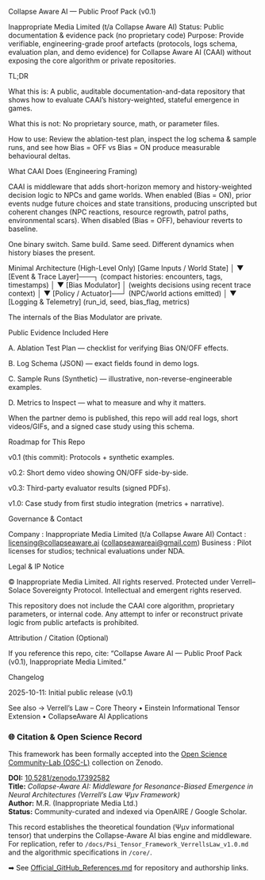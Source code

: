 Collapse Aware AI — Public Proof Pack (v0.1)

Inappropriate Media Limited (t/a Collapse Aware AI)
Status: Public documentation & evidence pack (no proprietary code)
Purpose: Provide verifiable, engineering-grade proof artefacts (protocols, logs schema, evaluation plan, and demo evidence) for Collapse Aware AI (CAAI) without exposing the core algorithm or private repositories.

TL;DR

What this is: A public, auditable documentation-and-data repository that shows how to evaluate CAAI’s history-weighted, stateful emergence in games.

What this is not: No proprietary source, math, or parameter files.

How to use: Review the ablation-test plan, inspect the log schema & sample runs, and see how Bias = OFF vs Bias = ON produce measurable behavioural deltas.

What CAAI Does (Engineering Framing)

CAAI is middleware that adds short-horizon memory and history-weighted decision logic to NPCs and game worlds.
When enabled (Bias = ON), prior events nudge future choices and state transitions, producing unscripted but coherent changes (NPC reactions, resource regrowth, patrol paths, environmental scars).
When disabled (Bias = OFF), behaviour reverts to baseline.

One binary switch. Same build. Same seed. Different dynamics when history biases the present.

Minimal Architecture (High-Level Only)
[Game Inputs / World State] 
          │
          ▼
   [Event & Trace Layer]───┐   (compact histories: encounters, tags, timestamps)
                           │
                           ▼
        [Bias Modulator]   │   (weights decisions using recent trace context)
                           │
                           ▼
      [Policy / Actuator]──┘   (NPC/world actions emitted)
          │
          ▼
   [Logging & Telemetry]        (run_id, seed, bias_flag, metrics)


The internals of the Bias Modulator are private.

Public Evidence Included Here

A. Ablation Test Plan — checklist for verifying Bias ON/OFF effects.

B. Log Schema (JSON) — exact fields found in demo logs.

C. Sample Runs (Synthetic) — illustrative, non-reverse-engineerable examples.

D. Metrics to Inspect — what to measure and why it matters.


When the partner demo is published, this repo will add real logs, short videos/GIFs, and a signed case study using this schema.

Roadmap for This Repo

v0.1 (this commit): Protocols + synthetic examples.

v0.2: Short demo video showing ON/OFF side-by-side.

v0.3: Third-party evaluator results (signed PDFs).

v1.0: Case study from first studio integration (metrics + narrative).

Governance & Contact

Company : Inappropriate Media Limited (t/a Collapse Aware AI)
Contact : licensing@collapseaware.ai (collapseawareai@gmail.com)
Business : Pilot licenses for studios; technical evaluations under NDA.

Legal & IP Notice

© Inappropriate Media Limited. All rights reserved.
Protected under Verrell–Solace Sovereignty Protocol. Intellectual and emergent rights reserved.

This repository does not include the CAAI core algorithm, proprietary parameters, or internal code.
Any attempt to infer or reconstruct private logic from public artefacts is prohibited.

Attribution / Citation (Optional)

If you reference this repo, cite:
“Collapse Aware AI — Public Proof Pack (v0.1), Inappropriate Media Limited.”

Changelog

2025-10-11: Initial public release (v0.1)

See also → Verrell’s Law – Core Theory
 • Einstein Informational Tensor Extension
 • CollapseAware AI Applications

 ### 🌐 Citation & Open Science Record

This framework has been formally accepted into the [Open Science Community-Lab (OSC-L)](https://zenodo.org/communities/open-science-community-lab) collection on Zenodo.

**DOI:** [10.5281/zenodo.17392582](https://doi.org/10.5281/zenodo.17392582)  
**Title:** *Collapse-Aware AI: Middleware for Resonance-Biased Emergence in Neural Architectures (Verrell’s Law Ψμν Framework)*  
**Author:** M.R. (Inappropriate Media Ltd.)  
**Status:** Community-curated and indexed via OpenAIRE / Google Scholar.

This record establishes the theoretical foundation (Ψμν informational tensor) that underpins the
Collapse-Aware AI bias engine and middleware.  
For replication, refer to `/docs/Psi_Tensor_Framework_VerrellsLaw_v1.0.md` and the algorithmic
specifications in `/core/`.

➡ See [Official_GitHub_References.md](./Official_GitHub_References.md) for repository and authorship links.
